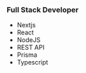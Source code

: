 <h3>Full Stack Developer</h3>

<ul>
   <li>Nextjs</li>
   <li>React</li>
   <li>NodeJS</li>
   <li>REST API</li>
   <li>Prisma</li>
   <li>Typescript</li>
</ul>
